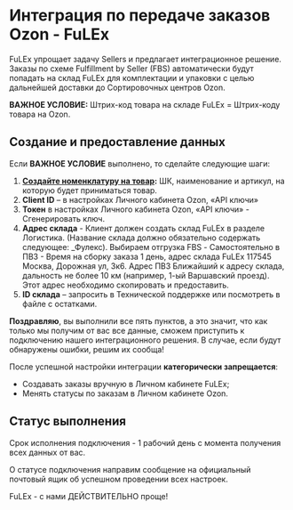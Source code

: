 #  Интеграция по передаче заказов Ozon - FuLEx

FuLEx упрощает задачу Sellers и предлагает интеграционное
решение. Заказы по схеме Fulfillment by Seller (FBS) автоматически будут попадать на склад FuLEx для комплектации и упаковки с целью дальнейшей доставки до
Сортировочных центров Ozon. 

**ВАЖНОЕ УСЛОВИЕ:**
Штрих-код товара на складе FuLEx = Штрих-коду товара на Ozon. 

## Создание и предоставление данных 

Если **ВАЖНОЕ УСЛОВИЕ** выполнено, то сделайте следующие шаги:

1. **[Создайте номенклатуру на товар](nomenclature.md):** ШК, наименование и
артикул, на которую будет приниматься товар. 
2. **Client ID** – в настройках Личного кабинета Ozon, «АPI ключи»
3. **Токен** в настройках Личного кабинета Ozon, «АPI ключи» -  Cгенерировать ключ.
4. **Адрес склада** - Клиент должен создать склад  FuLEx в разделе Логистика. (Название склада должно обязательно содержать следующее:  _Фулекс).  Выбираем отгрузка FBS - Самостоятельно в ПВЗ - Время на сборку заказа 1 день, адрес склада FuLEx 117545 Москва, Дорожная ул, 3к6. Адрес ПВЗ Ближайший к адресу склада, дальность не более 10 км (например, 1-ый Варшавский проезд). Этот адрес необходимо скопировать и предоставить. 
5. **ID склада** – запросить в Технической поддержке или посмотреть в файле с остатками.


**Поздравляю**, вы выполнили все пять пунктов, а это значит, что как только мы получим от вас все данные, сможем приступить к подключению нашего интеграционного решения. 
В случае, если будут обнаружены ошибки, решим их сообща!

После успешной настройки интеграции **категорически запрещается**:

- Создавать заказы вручную в Личном кабинете FuLEx;
- Менять статусы по заказам в Личном кабинете Ozon.

## Статус выполнения

Срок исполнения подключения - 1 рабочий день с момента получения всех данных от вас. 

О статусе подключения направим сообщение на официальный почтовый ящик об успешном проведении всех настроек.  

FuLEx - с нами ДЕЙСТВИТЕЛЬНО проще!